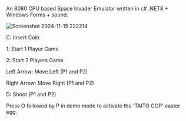 An 8080 CPU based Space Invader Emulator written in c# .NET8 + Windows Forms + sound.

![Screenshot 2024-11-15 222214](https://github.com/user-attachments/assets/a513f3f7-be8d-46b3-b631-90b739214b70)

C:  Insert Coin

1:  Start 1 Player Game

2:  Start 2 Players Game

Left Arrow:  Move Left (P1 and P2)

Right Arrow:  Move Right (P1 and P2)

D:  Shoot (P1 and P2)

Press O followed by P in demo mode to activate the 'TAITO COP' easter egg.
